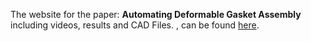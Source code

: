 The website for the paper: **Automating Deformable Gasket Assembly** including videos, results and CAD Files. , can be found [here](https://berkeleyautomation.github.io/robot-gasket/).
